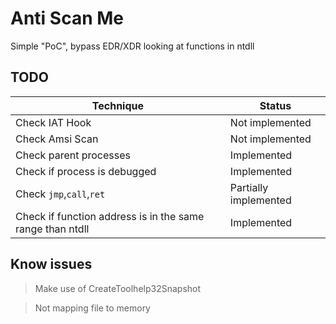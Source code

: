 # Anti Scan Me
Simple "PoC", bypass EDR/XDR looking at functions in ntdll

## TODO
| Technique | Status |
| --- | --- |
| Check IAT Hook | Not implemented |
| Check Amsi Scan | Not implemented |
| Check parent processes | Implemented |
| Check if process is debugged | Implemented |
| Check `jmp`,`call`,`ret` | Partially implemented |
| Check if function address is in the same range than ntdll | Implemented |

## Know issues
> Make use of CreateToolhelp32Snapshot 

> Not mapping file to memory
